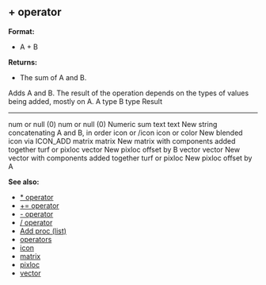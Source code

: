 ## + operator

**Format:**
+   A + B
<!-- -->
**Returns:**
+   The sum of A and B.


Adds A and B. The result of the operation depends on the types
of values being added, mostly on A.
  A type            B type            Result
  ----------------- ----------------- --------------------------------------------
  num or null (0)   num or null (0)   Numeric sum
  text              text              New string concatenating A and B, in order
  icon or /icon     icon or color     New blended icon via ICON_ADD
  matrix            matrix            New matrix with components added together
  turf or pixloc    vector            New pixloc offset by B
  vector            vector            New vector with components added together
                    turf or pixloc    New pixloc offset by A

**See also:**
+   [\* operator](/ref/operator/*.md) 
+   [+= operator](/ref/operator/+=.md) 
+   [- operator](/ref/operator/-.md) 
+   [/ operator](/ref/operator//.md) 
+   [Add proc (list)](/ref/list/proc/Add.md) 
+   [operators](/ref/operator.md) 
+   [icon](/ref/icon.md) 
+   [matrix](/ref/matrix.md) 
+   [pixloc](/ref/pixloc.md) 
+   [vector](/ref/vector.md) <!-- -->